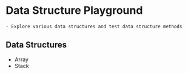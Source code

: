 # Data Structure Playground
    - Explore various data structures and test data structure methods


## Data Structures

- Array
- Stack